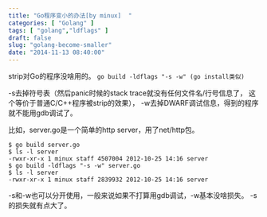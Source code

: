 ```yaml
---
title: "Go程序变小的办法[by minux]  "
categories: [ "Golang" ]
tags: [ "golang","ldflags" ]
draft: false
slug: "golang-become-smaller"
date: "2014-11-13 08:40:00"
---
```


strip对Go的程序没啥用的。
`go build -ldflags "-s -w" (go install类似)`


<!--more-->


-s去掉符号表（然后panic时候的stack trace就没有任何文件名/行号信息了，
这个等价于普通C/C++程序被strip的效果），
-w去掉DWARF调试信息，得到的程序就不能用gdb调试了。

比如，server.go是一个简单的http server，用了net/http包。

    $ go build server.go
    $ ls -l server
    -rwxr-xr-x 1 minux staff 4507004 2012-10-25 14:16 server
    $ go build -ldflags "-s -w" server.go 
    $ ls -l server
    -rwxr-xr-x 1 minux staff 2839932 2012-10-25 14:16 server

-s和-w也可以分开使用，一般来说如果不打算用gdb调试，-w基本没啥损失。
-s的损失就有点大了。